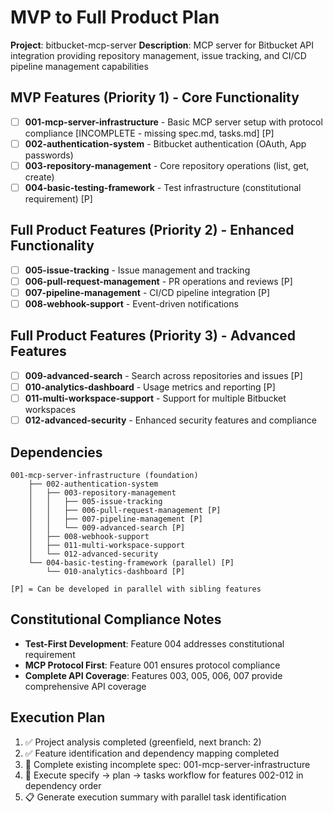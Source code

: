 # MVP to Full Product Plan

**Project**: bitbucket-mcp-server
**Description**: MCP server for Bitbucket API integration providing repository management, issue tracking, and CI/CD pipeline management capabilities

## MVP Features (Priority 1) - Core Functionality
- [ ] **001-mcp-server-infrastructure** - Basic MCP server setup with protocol compliance [INCOMPLETE - missing spec.md, tasks.md] [P]
- [ ] **002-authentication-system** - Bitbucket authentication (OAuth, App passwords) 
- [ ] **003-repository-management** - Core repository operations (list, get, create)
- [ ] **004-basic-testing-framework** - Test infrastructure (constitutional requirement) [P]

## Full Product Features (Priority 2) - Enhanced Functionality  
- [ ] **005-issue-tracking** - Issue management and tracking
- [ ] **006-pull-request-management** - PR operations and reviews [P]
- [ ] **007-pipeline-management** - CI/CD pipeline integration [P] 
- [ ] **008-webhook-support** - Event-driven notifications

## Full Product Features (Priority 3) - Advanced Features
- [ ] **009-advanced-search** - Search across repositories and issues [P]
- [ ] **010-analytics-dashboard** - Usage metrics and reporting [P]
- [ ] **011-multi-workspace-support** - Support for multiple Bitbucket workspaces
- [ ] **012-advanced-security** - Enhanced security features and compliance

## Dependencies
```
001-mcp-server-infrastructure (foundation)
    ├── 002-authentication-system 
    │   ├── 003-repository-management
    │   │   ├── 005-issue-tracking
    │   │   ├── 006-pull-request-management [P]
    │   │   ├── 007-pipeline-management [P]
    │   │   └── 009-advanced-search [P]
    │   ├── 008-webhook-support
    │   ├── 011-multi-workspace-support
    │   └── 012-advanced-security
    └── 004-basic-testing-framework (parallel) [P]
        └── 010-analytics-dashboard [P]

[P] = Can be developed in parallel with sibling features
```

## Constitutional Compliance Notes
- **Test-First Development**: Feature 004 addresses constitutional requirement
- **MCP Protocol First**: Feature 001 ensures protocol compliance
- **Complete API Coverage**: Features 003, 005, 006, 007 provide comprehensive API coverage

## Execution Plan
1. ✅ Project analysis completed (greenfield, next branch: 2)
2. ✅ Feature identification and dependency mapping completed  
3. 🔄 Complete existing incomplete spec: 001-mcp-server-infrastructure
4. 🔄 Execute specify → plan → tasks workflow for features 002-012 in dependency order
5. 📋 Generate execution summary with parallel task identification